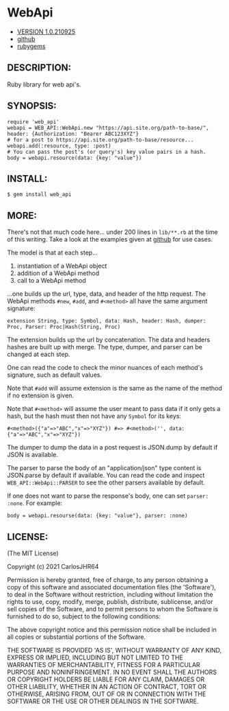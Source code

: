 # WebApi

* [VERSION 1.0.210925](https://www.github.com/carlosjhr64/web_api)
* [github](https://www.github.com/carlosjhr64/web_api)
* [rubygems](https://rubygems.org/gems/web_api)

## DESCRIPTION:

Ruby library for web api's.

## SYNOPSIS:

    require 'web_api'
    webapi = WEB_API::WebApi.new "https://api.site.org/path-to-base/", header: {Authorization: "Bearer ABC123XYZ"}
    # for a post to https://api.site.org/path-to-base/resource...
    webapi.add(:resource, type: :post)
    # You can pass the post's (or query's) key value pairs in a hash.
    body = webapi.resource(data: {key: "value"})

## INSTALL:

    $ gem install web_api

## MORE:

There's not that much code here...
under 200 lines in `lib/**.rb` at the time of this writing.
Take a look at the examples given at [github](https://github.com/carlosjhr64/web_api/tree/master/examples)
for use cases.

The model is that at each step...

1. instantiation of a WebApi object
2. addition of a WebApi method
3. call to a WebApi method

...one builds up the url, type, data, and header of the http request.
The WebApi methods `#new`, `#add`, and `#<method>` all have the same argument signature:

    extension String, type: Symbol, data: Hash, header: Hash, dumper: Proc, Parser: Proc|Hash(String, Proc)

The extension builds up the url by concatenation.
The data and headers hashes are built up with merge.
The type, dumper, and parser can be changed at each step.

One can read the code to check the minor nuances of each method's signature,
such as default values.

Note that `#add` will assume extension is the same as the name of the method if
no extension is given.

Note that `#<method>` will assume the user meant to pass data if it only gets a hash, but
the hash must then not have any `Symbol` for its keys:

    #<method>({"a"=>"ABC","x"=>"XYZ"}) #=> #<method>('', data: {"a"=>"ABC","x"=>"XYZ"})

The dumper to dump the data in a post request is JSON.dump by default if JSON is available.

The parser to parse the body of an "application/json" type content is JSON.parse by default if available.
You can read the code and inspect `WEB_API::WebApi::PARSER` to see the other parsers available by default.

If one does not want to parse the response's body,
one can set `parser: :none`. For example:

    body = webapi.resourse(data: {key: "value"}, parser: :none)

## LICENSE:

(The MIT License)

Copyright (c) 2021 CarlosJHR64

Permission is hereby granted, free of charge, to any person obtaining
a copy of this software and associated documentation files (the
'Software'), to deal in the Software without restriction, including
without limitation the rights to use, copy, modify, merge, publish,
distribute, sublicense, and/or sell copies of the Software, and to
permit persons to whom the Software is furnished to do so, subject to
the following conditions:

The above copyright notice and this permission notice shall be
included in all copies or substantial portions of the Software.

THE SOFTWARE IS PROVIDED 'AS IS', WITHOUT WARRANTY OF ANY KIND,
EXPRESS OR IMPLIED, INCLUDING BUT NOT LIMITED TO THE WARRANTIES OF
MERCHANTABILITY, FITNESS FOR A PARTICULAR PURPOSE AND NONINFRINGEMENT.
IN NO EVENT SHALL THE AUTHORS OR COPYRIGHT HOLDERS BE LIABLE FOR ANY
CLAIM, DAMAGES OR OTHER LIABILITY, WHETHER IN AN ACTION OF CONTRACT,
TORT OR OTHERWISE, ARISING FROM, OUT OF OR IN CONNECTION WITH THE
SOFTWARE OR THE USE OR OTHER DEALINGS IN THE SOFTWARE.
